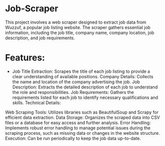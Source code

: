 # Job-Scraper
This project involves a web scraper designed to extract job data from Wuzzuf, a popular job listing website. The scraper gathers essential job information, including the job title, company name, company location, job description, and job requirements. 

# Features:

- Job Title Extraction: Scrapes the title of each job listing to provide a clear understanding of available positions.
Company Details: Collects the name and location of the company advertising the job.
Job Description: Extracts the detailed description of each job to understand the role and responsibilities.
Job Requirements: Gathers the requirements listed for each job to identify necessary qualifications and skills.
Technical Details:

Web Scraping Tools: Utilizes libraries such as BeautifulSoup and Scrapy for efficient data extraction.
Data Storage: Organizes the scraped data into CSV files or a database for easy access and further analysis.
Error Handling: Implements robust error handling to manage potential issues during the scraping process, such as missing data or changes in the website structure.
Execution: Can be run periodically to keep the job data up-to-date.

